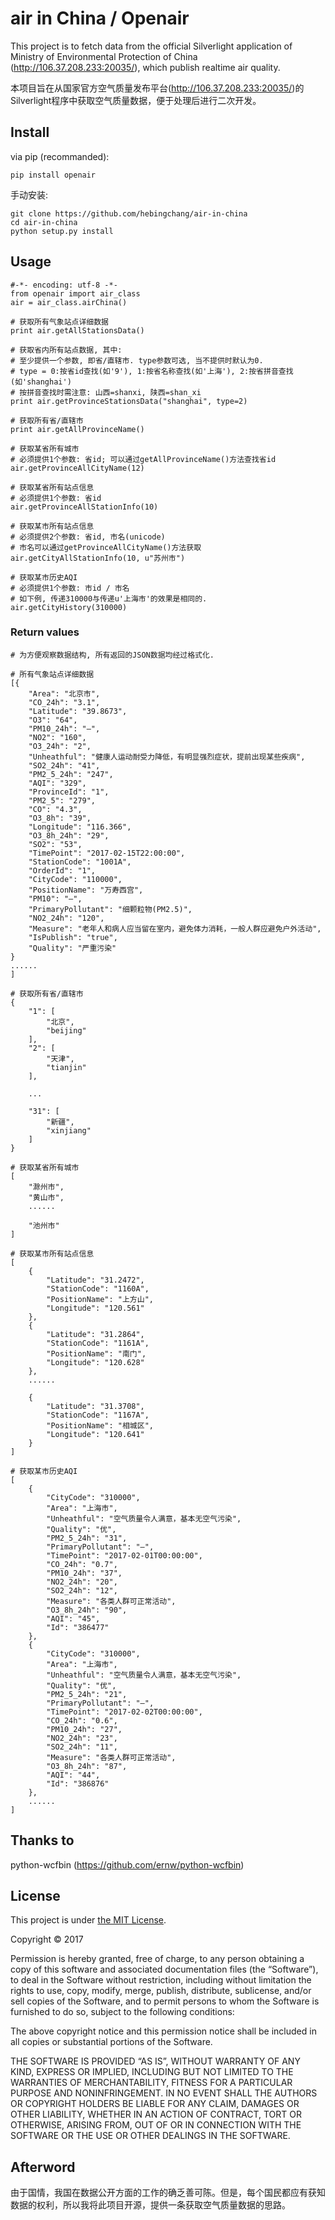# air in China / Openair
This project is to fetch data from the official Silverlight application of Ministry of Environmental Protection of China (http://106.37.208.233:20035/), which publish realtime air quality.

本项目旨在从国家官方空气质量发布平台(http://106.37.208.233:20035/)的Silverlight程序中获取空气质量数据，便于处理后进行二次开发。

## Install
via pip (recommanded):

    pip install openair

手动安装:

    git clone https://github.com/hebingchang/air-in-china
    cd air-in-china
    python setup.py install

## Usage

    #-*- encoding: utf-8 -*-
    from openair import air_class
    air = air_class.airChina()
    
    # 获取所有气象站点详细数据
    print air.getAllStationsData()
    
    # 获取省内所有站点数据, 其中:
    # 至少提供一个参数, 即省/直辖市. type参数可选, 当不提供时默认为0.
    # type = 0:按省id查找(如'9'), 1:按省名称查找(如'上海'), 2:按省拼音查找(如'shanghai')
    # 按拼音查找时需注意: 山西=shanxi, 陕西=shan_xi
    print air.getProvinceStationsData("shanghai", type=2) 
    
    # 获取所有省/直辖市
    print air.getAllProvinceName()
    
    # 获取某省所有城市
    # 必须提供1个参数: 省id; 可以通过getAllProvinceName()方法查找省id
    air.getProvinceAllCityName(12)
    
    # 获取某省所有站点信息
    # 必须提供1个参数: 省id
    air.getProvinceAllStationInfo(10)
    
    # 获取某市所有站点信息
    # 必须提供2个参数: 省id, 市名(unicode)
    # 市名可以通过getProvinceAllCityName()方法获取
    air.getCityAllStationInfo(10, u"苏州市")
    
    # 获取某市历史AQI
    # 必须提供1个参数: 市id / 市名
    # 如下例, 传递310000与传递u'上海市'的效果是相同的.
    air.getCityHistory(310000)

### Return values
    
    # 为方便观察数据结构, 所有返回的JSON数据均经过格式化.
    
    # 所有气象站点详细数据
    [{
        "Area": "北京市",
        "CO_24h": "3.1",
        "Latitude": "39.8673",
        "O3": "64",
        "PM10_24h": "—",
        "NO2": "160",
        "O3_24h": "2",
        "Unheathful": "健康人运动耐受力降低，有明显强烈症状，提前出现某些疾病",
        "SO2_24h": "41",
        "PM2_5_24h": "247",
        "AQI": "329",
        "ProvinceId": "1",
        "PM2_5": "279",
        "CO": "4.3",
        "O3_8h": "39",
        "Longitude": "116.366",
        "O3_8h_24h": "29",
        "SO2": "53",
        "TimePoint": "2017-02-15T22:00:00",
        "StationCode": "1001A",
        "OrderId": "1",
        "CityCode": "110000",
        "PositionName": "万寿西宫",
        "PM10": "—",
        "PrimaryPollutant": "细颗粒物(PM2.5)",
        "NO2_24h": "120",
        "Measure": "老年人和病人应当留在室内，避免体力消耗，一般人群应避免户外活动",
        "IsPublish": "true",
        "Quality": "严重污染"
    }
    ......
    ]
    
    # 获取所有省/直辖市
    {
        "1": [
            "北京",
            "beijing"
        ],
        "2": [
            "天津",
            "tianjin"
        ],
        
        ...
        
        "31": [
            "新疆",
            "xinjiang"
        ]
    }
    
    # 获取某省所有城市
    [
        "滁州市",
        "黄山市",
        ......
        
        "池州市"
    ]
    
    # 获取某市所有站点信息
    [
        {
            "Latitude": "31.2472",
            "StationCode": "1160A",
            "PositionName": "上方山",
            "Longitude": "120.561"
        },
        {
            "Latitude": "31.2864",
            "StationCode": "1161A",
            "PositionName": "南门",
            "Longitude": "120.628"
        },
        ......
        
        {
            "Latitude": "31.3708",
            "StationCode": "1167A",
            "PositionName": "相城区",
            "Longitude": "120.641"
        }
    ]
    
    # 获取某市历史AQI
    [
        {
            "CityCode": "310000",
            "Area": "上海市",
            "Unheathful": "空气质量令人满意，基本无空气污染",
            "Quality": "优",
            "PM2_5_24h": "31",
            "PrimaryPollutant": "—",
            "TimePoint": "2017-02-01T00:00:00",
            "CO_24h": "0.7",
            "PM10_24h": "37",
            "NO2_24h": "20",
            "SO2_24h": "12",
            "Measure": "各类人群可正常活动",
            "O3_8h_24h": "90",
            "AQI": "45",
            "Id": "386477"
        },
        {
            "CityCode": "310000",
            "Area": "上海市",
            "Unheathful": "空气质量令人满意，基本无空气污染",
            "Quality": "优",
            "PM2_5_24h": "21",
            "PrimaryPollutant": "—",
            "TimePoint": "2017-02-02T00:00:00",
            "CO_24h": "0.6",
            "PM10_24h": "27",
            "NO2_24h": "23",
            "SO2_24h": "11",
            "Measure": "各类人群可正常活动",
            "O3_8h_24h": "87",
            "AQI": "44",
            "Id": "386876"
        },
        ......
    ]

## Thanks to
python-wcfbin (https://github.com/ernw/python-wcfbin)

## License
This project is under [the MIT License](https://mit-license.org).

Copyright © 2017

Permission is hereby granted, free of charge, to any person obtaining a copy of this software and associated documentation files (the “Software”), to deal in the Software without restriction, including without limitation the rights to use, copy, modify, merge, publish, distribute, sublicense, and/or sell copies of the Software, and to permit persons to whom the Software is furnished to do so, subject to the following conditions:

The above copyright notice and this permission notice shall be included in all copies or substantial portions of the Software.

THE SOFTWARE IS PROVIDED “AS IS”, WITHOUT WARRANTY OF ANY KIND, EXPRESS OR IMPLIED, INCLUDING BUT NOT LIMITED TO THE WARRANTIES OF MERCHANTABILITY, FITNESS FOR A PARTICULAR PURPOSE AND NONINFRINGEMENT. IN NO EVENT SHALL THE AUTHORS OR COPYRIGHT HOLDERS BE LIABLE FOR ANY CLAIM, DAMAGES OR OTHER LIABILITY, WHETHER IN AN ACTION OF CONTRACT, TORT OR OTHERWISE, ARISING FROM, OUT OF OR IN CONNECTION WITH THE SOFTWARE OR THE USE OR OTHER DEALINGS IN THE SOFTWARE.

## Afterword
由于国情，我国在数据公开方面的工作的确乏善可陈。但是，每个国民都应有获知数据的权利，所以我将此项目开源，提供一条获取空气质量数据的思路。